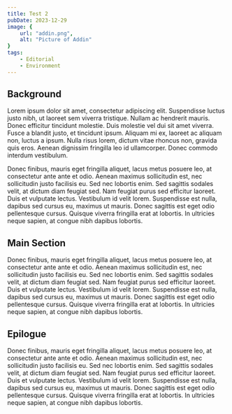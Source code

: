 ```yaml
---
title: Test 2
pubDate: 2023-12-29
image: {
    url: "addin.png",
    alt: "Picture of Addin"
}
tags:
    - Editorial
    - Environment
---
```


## Background
Lorem ipsum dolor sit amet, consectetur adipiscing elit. Suspendisse luctus justo nibh, ut laoreet sem viverra tristique. Nullam ac hendrerit mauris. Donec efficitur tincidunt molestie. Duis molestie vel dui sit amet viverra. Fusce a blandit justo, et tincidunt ipsum. Aliquam mi ex, laoreet ac aliquam non, luctus a ipsum. Nulla risus lorem, dictum vitae rhoncus non, gravida quis eros. Aenean dignissim fringilla leo id ullamcorper. Donec commodo interdum vestibulum.

Donec finibus, mauris eget fringilla aliquet, lacus metus posuere leo, at consectetur ante ante et odio. Aenean maximus sollicitudin est, nec sollicitudin justo facilisis eu. Sed nec lobortis enim. Sed sagittis sodales velit, at dictum diam feugiat sed. Nam feugiat purus sed efficitur laoreet. Duis et vulputate lectus. Vestibulum id velit lorem. Suspendisse est nulla, dapibus sed cursus eu, maximus ut mauris. Donec sagittis est eget odio pellentesque cursus. Quisque viverra fringilla erat at lobortis. In ultricies neque sapien, at congue nibh dapibus lobortis.

## Main Section
Donec finibus, mauris eget fringilla aliquet, lacus metus posuere leo, at consectetur ante ante et odio. Aenean maximus sollicitudin est, nec sollicitudin justo facilisis eu. Sed nec lobortis enim. Sed sagittis sodales velit, at dictum diam feugiat sed. Nam feugiat purus sed efficitur laoreet. Duis et vulputate lectus. Vestibulum id velit lorem. Suspendisse est nulla, dapibus sed cursus eu, maximus ut mauris. Donec sagittis est eget odio pellentesque cursus. Quisque viverra fringilla erat at lobortis. In ultricies neque sapien, at congue nibh dapibus lobortis.

## Epilogue
Donec finibus, mauris eget fringilla aliquet, lacus metus posuere leo, at consectetur ante ante et odio. Aenean maximus sollicitudin est, nec sollicitudin justo facilisis eu. Sed nec lobortis enim. Sed sagittis sodales velit, at dictum diam feugiat sed. Nam feugiat purus sed efficitur laoreet. Duis et vulputate lectus. Vestibulum id velit lorem. Suspendisse est nulla, dapibus sed cursus eu, maximus ut mauris. Donec sagittis est eget odio pellentesque cursus. Quisque viverra fringilla erat at lobortis. In ultricies neque sapien, at congue nibh dapibus lobortis.